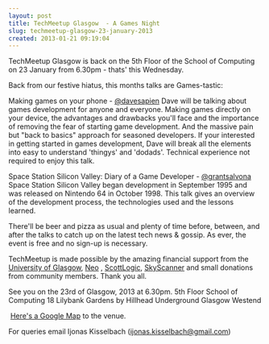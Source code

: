 ```yaml
---
layout: post
title: TechMeetup Glasgow  - A Games Night
slug: techmeetup-glasgow-23-january-2013
created: 2013-01-21 09:19:04
---
```


TechMeetup Glasgow is back on the 5th Floor of the School of Computing on 23 January from 6.30pm - thats' this Wednesday.

Back from our festive hiatus, this months talks are Games-tastic:

Making games on your phone - <a href="https://twitter.com/davesapien">@davesapien</a>
Dave will be talking about games development for anyone and everyone.
Making games directly on your device, the advantages and drawbacks
you'll face and the importance of removing the fear of starting game
development.
And the massive pain but "back to basics" approach for seasoned developers.
If your interested in getting started in games development, Dave will
break all the elements into easy to understand 'thingys' and 'dodads'.
Technical experience not required to enjoy this talk.

Space Station Silicon Valley: Diary of a Game Developer - <a href="https://twitter.com/grantsalvona">@grantsalvona</a>
Space Station Silicon Valley began development in September 1995 and was released on Nintendo 64 in October 1998. This talk gives an overview of the development process, the technologies used and the lessons learned.

There'll be beer and pizza as usual and plenty of time before, between, and after the talks to catch up on the latest tech news &amp; gossip. As ever, the event is free and no sign-up is necessary.

TechMeetup is made possible by the amazing financial support from the <a href="http://www.gla.ac.uk/">University of Glasgow</a>, <a href="http://http://www.neo.com/offices/uk/">Neo</a> , <a href="http://www.scottlogic.co.uk/">ScottLogic</a>, <a href="http://www.skyscanner.net">SkyScanner</a> and small donations from community members. Thank you all.

See you on the 23rd of Glasgow, 2013 at 6.30pm.
5th Floor
School of Computing
18 Lilybank Gardens
by Hillhead Underground
Glasgow Westend


&nbsp;<a href="http://g.co/maps/n8zmn">Here's a Google Map</a> to the venue.


For queries email Ijonas Kisselbach (ijonas.kisselbach@gmail.com)
